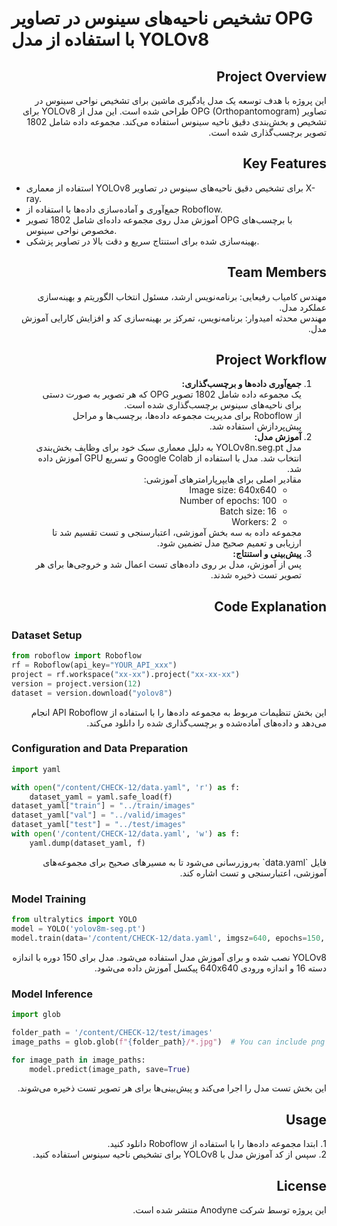 
# **تشخیص ناحیه‌های سینوس در تصاویر OPG با استفاده از  مدل YOLOv8**

<h2 dir="rtl" align="right">Project Overview</h2>
<p dir="rtl" align="right">
این پروژه با هدف توسعه یک مدل یادگیری ماشین برای تشخیص نواحی سینوس در تصاویر OPG (Orthopantomogram) طراحی شده است. این مدل از YOLOv8 برای تشخیص و بخش‌بندی دقیق ناحیه سینوس استفاده می‌کند. مجموعه داده شامل 1802 تصویر برچسب‌گذاری شده است.
</p>

<h2 dir="rtl" align="right">Key Features</h2>
<p dir="rtl" align="right">
<ul>
<li>استفاده از معماری YOLOv8 برای تشخیص دقیق ناحیه‌های سینوس در تصاویر X-ray.</li>
<li>جمع‌آوری و آماده‌سازی داده‌ها با استفاده از Roboflow.</li>
<li>آموزش مدل روی مجموعه داده‌ای شامل 1802 تصویر OPG با برچسب‌های مخصوص نواحی سینوس.</li>
<li>بهینه‌سازی شده برای استنتاج سریع و دقت بالا در تصاویر پزشکی.</li>
</ul>
</p>

<h2 dir="rtl" align="right">Team Members</h2>
<p dir="rtl" align="right">
 مهندس کامیاب رفیعایی: برنامه‌نویس ارشد، مسئول انتخاب الگوریتم و بهینه‌سازی عملکرد مدل.<br>
 مهندس محدثه امیدوار: برنامه‌نویس، تمرکز بر بهینه‌سازی کد و افزایش کارایی آموزش مدل.
</p>


<h2 dir="rtl" align="right">Project Workflow</h2>
<ol dir="rtl" align="right">
<li><strong>جمع‌آوری داده‌ها و برچسب‌گذاری:</strong> <br>
یک مجموعه داده شامل 1802 تصویر OPG که هر تصویر به صورت دستی برای ناحیه‌های سینوس برچسب‌گذاری شده است.<br>
از Roboflow برای مدیریت مجموعه داده‌ها، برچسب‌ها و مراحل پیش‌پردازش استفاده شد.
</li>

<li><strong>آموزش مدل:</strong> <br>
مدل YOLOv8n.seg.pt به دلیل معماری سبک خود برای وظایف بخش‌بندی انتخاب شد. مدل با استفاده از Google Colab و تسریع GPU آموزش داده شد.<br>
مقادیر اصلی برای هایپرپارامترهای آموزشی:
<ul dir="rtl" align="right">
<li>Image size: 640x640</li>
<li>Number of epochs: 100</li>
<li>Batch size: 16</li>
<li>Workers: 2</li>
</ul>
مجموعه داده به سه بخش آموزشی، اعتبارسنجی و تست تقسیم شد تا ارزیابی و تعمیم صحیح مدل تضمین شود.
</li>

<li><strong>پیش‌بینی و استنتاج:</strong> <br>
پس از آموزش، مدل بر روی داده‌های تست اعمال شد و خروجی‌ها برای هر تصویر تست ذخیره شدند.
</li>
</ol>

<h2 dir="rtl" align="right">Code Explanation</h2>

### **Dataset Setup**
```python
from roboflow import Roboflow
rf = Roboflow(api_key="YOUR_API_xxx")
project = rf.workspace("xx-xx").project("xx-xx-xx")
version = project.version(12)
dataset = version.download("yolov8")
```
<p dir="rtl" align="right">
این بخش تنظیمات مربوط به مجموعه داده‌ها را با استفاده از API Roboflow انجام می‌دهد و داده‌های آماده‌شده و برچسب‌گذاری شده را دانلود می‌کند.
</p>

### **Configuration and Data Preparation**
```python
import yaml

with open("/content/CHECK-12/data.yaml", 'r') as f:
    dataset_yaml = yaml.safe_load(f)
dataset_yaml["train"] = "../train/images"
dataset_yaml["val"] = "../valid/images"
dataset_yaml["test"] = "../test/images"
with open('/content/CHECK-12/data.yaml', 'w') as f:
    yaml.dump(dataset_yaml, f)
```
<p dir="rtl" align="right">
فایل `data.yaml` به‌روزرسانی می‌شود تا به مسیرهای صحیح برای مجموعه‌های آموزشی، اعتبارسنجی و تست اشاره کند.
</p>

### **Model Training**
```python
from ultralytics import YOLO
model = YOLO('yolov8m-seg.pt')
model.train(data='/content/CHECK-12/data.yaml', imgsz=640, epochs=150, batch=16, workers=2)
```
<p dir="rtl" align="right">
YOLOv8 نصب شده و برای آموزش مدل استفاده می‌شود. مدل برای 150 دوره با اندازه دسته 16 و اندازه ورودی 640x640 پیکسل آموزش داده می‌شود.
</p>

### **Model Inference**
```python
import glob

folder_path = '/content/CHECK-12/test/images'
image_paths = glob.glob(f"{folder_path}/*.jpg")  # You can include png or any other formats

for image_path in image_paths:
    model.predict(image_path, save=True)
```
<p dir="rtl" align="right">
این بخش تست مدل را اجرا می‌کند و پیش‌بینی‌ها برای هر تصویر تست ذخیره می‌شوند.
</p>

<h2 dir="rtl" align="right">Usage</h2>
<p dir="rtl" align="right">
1. ابتدا مجموعه داده‌ها را با استفاده از Roboflow دانلود کنید.<br>
2. سپس از کد آموزش مدل با YOLOv8 برای تشخیص ناحیه سینوس استفاده کنید.
</p>

<h2 dir="rtl" align="right">License</h2>
<p dir="rtl" align="right">
این پروژه توسط شرکت Anodyne  منتشر شده است. 
</p>
